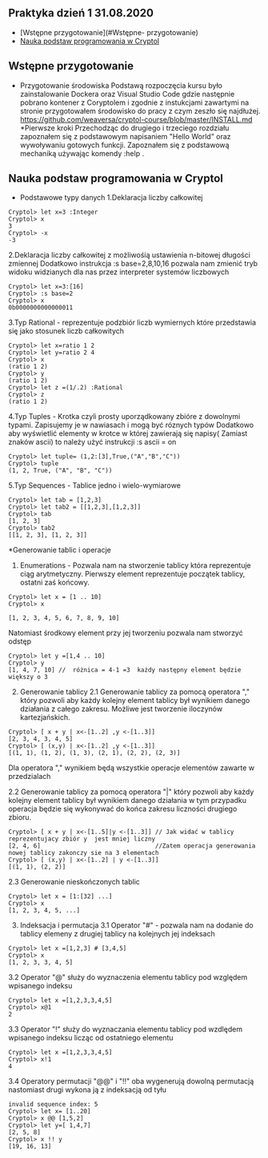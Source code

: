 ## Praktyka dzień 1 31.08.2020
* [Wstępne przygotowanie](#Wstępne- przygotowanie)
* [Nauka podstaw programowania w Cryptol](#Nauka-podstaw-programowania-w-Cryptol)


## Wstępne przygotowanie
* Przygotowanie środowiska
Podstawą rozpoczęcia kursu było zainstalowanie Dockera oraz Visual Studio Code gdzie następnie pobrano kontener
z Coryptolem  i zgodnie z instukcjami zawartymi na stronie przygotowałem środowisko do pracy z czym zeszło się najdłużej.
https://github.com/weaversa/cryptol-course/blob/master/INSTALL.md
*Pierwsze kroki 
Przechodząc do drugiego i trzeciego  rozdziału zapoznałem się z podstawowym napisaniem "Hello World" oraz wywoływaniu gotowych funkcji.
Zapoznałem się z podstawową mechaniką używając komendy :help .


## Nauka podstaw programowania w Cryptol
* Podstawowe typy danych 
1.Deklaracja liczby całkowitej 
```
Cryptol> let x=3 :Integer
Cryptol> x
3
Cryptol> -x
-3
```

2.Deklaracja liczby całkowitej z możliwośią ustawienia n-bitowej długości zmiennej
Dodatkowo instrukcja :s base=2,8,10,16 pozwala nam zmienić tryb widoku widzianych dla nas przez interpreter systemów liczbowych

```
Cryptol> let x=3:[16]
Cryptol> :s base=2
Cryptol> x
0b0000000000000011

```


3.Typ Rational - reprezentuje podzbiór liczb wymiernych które przedstawia się jako stosunek liczb całkowitych
```
Cryptol> let x=ratio 1 2
Cryptol> let y=ratio 2 4
Cryptol> x
(ratio 1 2)
Cryptol> y
(ratio 1 2)
Cryptol> let z =(1/.2) :Rational 
Cryptol> z
(ratio 1 2)
```

4.Typ Tuples - Krotka czyli prosty uporządkowany zbióre z dowolnymi typami. Zapisujemy je w nawiasach i mogą być róznych typów 
Dodatkowo aby wyświetlić elementy w krotce w której zawierają się napisy( Zamiast znaków ascii) to należy użyć
instrukcji :s ascii = on 
```
Cryptol> let tuple= (1,2:[3],True,("A","B","C"))
Cryptol> tuple
(1, 2, True, ("A", "B", "C"))
```
5.Typ Sequences - Tablice jedno i wielo-wymiarowe
```
Cryptol> let tab = [1,2,3]
Cryptol> let tab2 = [[1,2,3],[1,2,3]]
Cryptol> tab
[1, 2, 3]
Cryptol> tab2
[[1, 2, 3], [1, 2, 3]]
```
*Generowanie tablic i operacje
1. Enumerations - Pozwala nam na stworzenie tablicy która reprezentuje ciąg arytmetyczny.
Pierwszy element reprezentuje początek tablicy, ostatni zaś końcowy. 
```
Cryptol> let x = [1 .. 10]
Cryptol> x

[1, 2, 3, 4, 5, 6, 7, 8, 9, 10]
```
Natomiast środkowy element przy jej tworzeniu pozwala nam stworzyć odstęp
```
Cryptol> let y =[1,4 .. 10]
Cryptol> y
[1, 4, 7, 10] //  różnica = 4-1 =3  każdy następny element będzie większy o 3
```

2. Generowanie tablicy
2.1 Generowanie tablicy za pomocą operatora "," który pozwoli aby każdy kolejny element tablicy był wynikiem danego działania
z całego zakresu. Możliwe jest tworzenie iloczynów kartezjańskich.
```
Cryptol> [ x + y | x<-[1..2] ,y <-[1..3]]
[2, 3, 4, 3, 4, 5]
Cryptol> [ (x,y) | x<-[1..2] ,y <-[1..3]]
[(1, 1), (1, 2), (1, 3), (2, 1), (2, 2), (2, 3)]
```
Dla operatora "," wynikiem będą wszystkie operacje elementów  zawarte w przedzialach 

2.2 Generowanie tablicy za pomocą operatora "|" który pozwoli aby każdy kolejny element tablicy  był wynikiem danego działania
w tym przypadku operacja będzie się wykonywać do końca zakresu liczności drugiego zbioru. 
```
Cryptol> [ x + y | x<-[1..5]|y <-[1..3]] // Jak widać w tablicy reprezentujacy zbiór y  jest mniej liczny 
[2, 4, 6]                                //Zatem operacja generowania nowej tablicy zakonczy sie na 3 elementach
Cryptol> [ (x,y) | x<-[1..2] | y <-[1..3]]
[(1, 1), (2, 2)]

```
2.3 Generowanie nieskończonych tablic
```
Cryptol> let x = [1:[32] ...] 
Cryptol> x
[1, 2, 3, 4, 5, ...]
```
3. Indeksacja i permutacja
3.1 Operator "#" - pozwala nam na dodanie do tablicy elemeny z drugiej tablicy na kolejnych jej indeksach
```
Cryptol> let x =[1,2,3] # [3,4,5]
Cryptol> x
[1, 2, 3, 3, 4, 5]
```

3.2 Operator "@" służy do wyznaczenia elementu tablicy pod względem wpisanego indeksu
```
Cryptol> let x =[1,2,3,3,4,5]
Cryptol> x@1
2
```

3.3 Operator "!" służy do wyznaczania elementu tablicy pod wzdlędem wpisanego indeksu licząc od ostatniego elementu

```
Cryptol> let x =[1,2,3,3,4,5]
Cryptol> x!1
4
```

3.4 Operatory permutacji "@@" i "!!"  oba wygenerują dowolną permutacją nastomiast drugi wykona ją z indeksacją od tyłu
```
invalid sequence index: 5
Cryptol> let x= [1..20]
Cryptol> x @@ [1,5,2]
Cryptol> let y=[ 1,4,7]
[2, 5, 8]
Cryptol> x !! y
[19, 16, 13]
```





	


